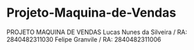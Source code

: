 # Projeto-Maquina-de-Vendas
PROJETO MAQUINA DE VENDAS
Lucas Nunes da Silveira / RA: 2840482311030
Felipe Granvile / RA: 2840482311006
